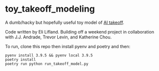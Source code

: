 # toy_takeoff_modeling

A dumb/hacky but hopefully useful toy model of [AI takeoff](https://www.alignmentforum.org/tag/ai-takeoff).

Code written by Eli Lifland. Building off a weekend project in collaboration with J.J. Andrade, Trevor Levin, and Katherine Chou.

To run, clone this repo then install pyenv and poetry and then:
```
pyenv install 3.9.5 && pyenv local 3.9.5
poetry install
poetry run python run_takeoff_model.py
```